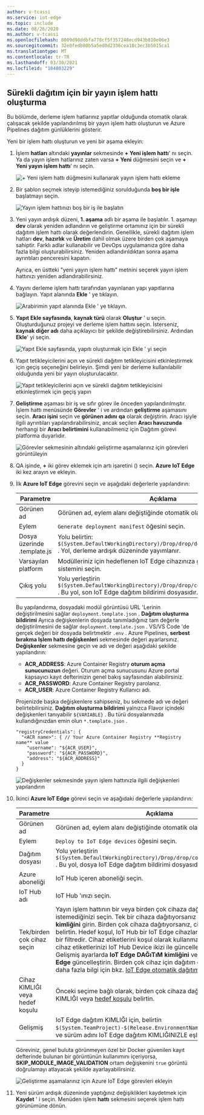 ```yaml
---
author: v-tcassi
ms.service: iot-edge
ms.topic: include
ms.date: 08/26/2020
ms.author: v-tcassi
ms.openlocfilehash: 8009d98ddbfa778cf5f357248ecd943b810e06e3
ms.sourcegitcommit: 32e0fedb80b5a5ed0d2336cea18c3ec3b5015ca1
ms.translationtype: MT
ms.contentlocale: tr-TR
ms.lasthandoff: 03/30/2021
ms.locfileid: "104803229"
---
```

## <a name="create-a-release-pipeline-for-continuous-deployment"></a>Sürekli dağıtım için bir yayın işlem hattı oluşturma

Bu bölümde, derleme işlem hatlarınız yapıtlar olduğunda otomatik olarak çalışacak şekilde yapılandırılmış bir yayın işlem hattı oluşturun ve Azure Pipelines dağıtım günlüklerini gösterir.

Yeni bir işlem hattı oluşturun ve yeni bir aşama ekleyin:

1. İşlem **hatları** altındaki **yayınlar** sekmesinde **+ Yeni işlem hattı**' nı seçin. Ya da yayın işlem hatlarınız zaten varsa **+ Yeni** düğmesini seçin ve **+ Yeni yayın işlem hattı**' nı seçin.  

    ![+ Yeni işlem hattı düğmesini kullanarak yayın işlem hattı ekleme](./media/iot-edge-create-release-pipeline-for-continuous-deployment/add-release-pipeline.png)

2. Bir şablon seçmek isteyip istemediğiniz sorulduğunda **boş bir işle** başlatmayı seçin.

    ![Yayın işlem hattınızı boş bir iş ile başlatın](./media/iot-edge-create-release-pipeline-for-continuous-deployment/start-with-empty-release-job.png)

3. Yeni yayın ardışık düzeni, **1. aşama** adlı bir aşama ile başlatılır. 1. aşamayı **dev** olarak yeniden adlandırın ve geliştirme ortamınız için bir sürekli dağıtım işlem hattı olarak değerlendirin. Genellikle, sürekli dağıtım işlem hatları **dev**, **hazırlık** ve **Üretim** dahil olmak üzere birden çok aşamaya sahiptir. Farklı adlar kullanabilir ve DevOps uygulamanıza göre daha fazla bilgi oluşturabilirsiniz. Yeniden adlandırıldıktan sonra aşama ayrıntıları penceresini kapatın.

   Ayrıca, en üstteki "yeni yayın işlem hattı" metnini seçerek yayın işlem hattınızı yeniden adlandırabilirsiniz.

4. Yayını derleme işlem hattı tarafından yayınlanan yapı yapıtlarına bağlayın. Yapıt alanında **Ekle** ' ye tıklayın.

   ![Arabirimin yapıt alanında Ekle ' ye tıklayın.](./media/iot-edge-create-release-pipeline-for-continuous-deployment/add-artifacts.png)

5. **Yapıt Ekle sayfasında**, **kaynak türü** olarak **Oluştur** ' u seçin. Oluşturduğunuz projeyi ve derleme işlem hattını seçin. İsterseniz, **kaynak diğer adı** daha açıklayıcı bir şekilde değiştirebilirsiniz. Ardından **Ekle**' yi seçin.

   ![Yapıt Ekle sayfasında, yapıtı oluşturmak için Ekle ' yi seçin](./media/iot-edge-create-release-pipeline-for-continuous-deployment/add-artifact.png)

6. Yapıt tetikleyicilerini açın ve sürekli dağıtım tetikleyicisini etkinleştirmek için geçiş seçeneğini belirleyin. Şimdi yeni bir derleme kullanılabilir olduğunda yeni bir yayın oluşturulacaktır.

   ![Yapıt tetikleyicilerini açın ve sürekli dağıtım tetikleyicisini etkinleştirmek için geçiş yapın](./media/iot-edge-create-release-pipeline-for-continuous-deployment/add-trigger.png)

7. **Geliştirme** aşaması bir iş ve sıfır görev ile önceden yapılandırılmıştır. İşlem hattı menüsünde **Görevler** ' i ve ardından **geliştirme** aşamasını seçin. **Aracı işini** seçin ve **görünen adını** **qa** olarak değiştirin. Aracı işiyle ilgili ayrıntıları yapılandırabilirsiniz, ancak seçilen **Aracı havuzunda** herhangi bir **Aracı belirtimini** kullanabilmeniz için Dağıtım görevi platforma duyarlıdır.

   ![Görevler sekmesinin altındaki geliştirme aşamalarınız için görevleri görüntüleyin](./media/iot-edge-create-release-pipeline-for-continuous-deployment/view-stage-tasks.png)

8. QA işinde, **+** iki görev eklemek için artı işaretini () seçin. **Azure IoT Edge** iki kez arayın ve ekleyin.

9. İlk **Azure IoT Edge** görevini seçin ve aşağıdaki değerlerle yapılandırın:

    | Parametre | Açıklama |
    | --- | --- |
    | Görünen ad | Görünen ad, eylem alanı değiştiğinde otomatik olarak güncelleştirilir. |
    | Eylem | `Generate deployment manifest` öğesini seçin. |
    | Dosya üzerinde .template.js | Yolu belirtin: `$(System.DefaultWorkingDirectory)/Drop/drop/deployment.template.json` . Yol, derleme ardışık düzeninde yayımlanır. |
    | Varsayılan platform | Modülleriniz için hedeflenen IoT Edge cihazınıza göre uygun işletim sistemini seçin. |
    | Çıkış yolu| Yolu yerleştirin `$(System.DefaultWorkingDirectory)/Drop/drop/configs/deployment.json` . Bu yol, son IoT Edge dağıtım bildirimi dosyasıdır. |

    Bu yapılandırma, dosyadaki modül görüntüsü URL 'Lerinin değiştirilmesini sağlar `deployment.template.json` . **Dağıtım oluşturma bildirimi** Ayrıca değişkenlerin dosyada tanımladığınız tam değerle değiştirilmesini de sağlar `deployment.template.json` . VS/VS Code 'de gerçek değeri bir dosyada belirtmektir `.env` . Azure Pipelines, **serbest bırakma Işlem hattı değişkenleri** sekmesinde değeri ayarlarsınız. **Değişkenler** sekmesine geçin ve adı ve değeri aşağıdaki şekilde yapılandırın:

    * **ACR_ADDRESS**: Azure Container Registry **oturum açma sunucunuzun** değeri. Oturum açma sunucusunu Azure portal kapsayıcı kayıt defterinizin genel bakış sayfasından alabilirsiniz.
    * **ACR_PASSWORD**: Azure Container Registry parolanız.
    * **ACR_USER**: Azure Container Registry Kullanıcı adı.

    Projenizde başka değişkenlere sahipseniz, bu sekmede adı ve değeri belirtebilirsiniz. **Dağıtım oluşturma bildirimi** yalnızca Flavor içindeki değişkenleri tanıyabilir `${VARIABLE}` . Bu türü dosyalarınızda kullandığınızdan emin olun `*.template.json` .
    
    ```json-interactive
    "registryCredentials": {
      "<ACR name>": { // Your Azure Container Registry **Registry name** value
        "username": "${ACR_USER}",
        "password": "${ACR_PASSWORD}",
        "address": "${ACR_ADDRESS}"
      }
    }
    ```
    
    ![Değişkenler sekmesinde yayın işlem hattınızla ilgili değişkenleri yapılandırın](./media/iot-edge-create-release-pipeline-for-continuous-deployment/configure-variables.png)

10. İkinci **Azure IoT Edge** görevi seçin ve aşağıdaki değerlerle yapılandırın:

    | Parametre | Açıklama |
    | --- | --- |
    | Görünen ad | Görünen ad, eylem alanı değiştiğinde otomatik olarak güncelleştirilir. |
    | Eylem | `Deploy to IoT Edge devices` öğesini seçin. |
    | Dağıtım dosyası | Yolu yerleştirin `$(System.DefaultWorkingDirectory)/Drop/drop/configs/deployment.json` . Bu yol, dosya IoT Edge dağıtım bildirimi dosyasıdır. |
    | Azure aboneliği | IoT Hub içeren aboneliği seçin.|
    | IoT Hub adı | IoT Hub 'ınızı seçin.|
    | Tek/birden çok cihaz seçin | Yayın işlem hattının bir veya birden çok cihaza dağıtılmasını isteyip istemediğinizi seçin. Tek bir cihaza dağıtıyorsanız **IoT Edge CIHAZ kimliğini** girin. Birden çok cihaza dağıtıyorsanız, cihaz **hedefi koşulunu** belirtin. Hedef koşul, IoT Hub bir IoT Edge cihazları kümesiyle eşleşecek bir filtredir. Cihaz etiketlerini koşul olarak kullanmak istiyorsanız, ilgili cihaz etiketlerinizi IoT Hub Device ikizi ile güncelleştirmeniz gerekir. Gelişmiş ayarlarda **IoT Edge DAĞıTıM kimliğini** ve **Dağıtım önceliğini IoT Edge** güncelleştirin. Birden çok cihaz için dağıtım oluşturma hakkında daha fazla bilgi için bkz. [IoT Edge otomatik dağıtımları anlama](../articles/iot-edge/module-deployment-monitoring.md). |
    | Cihaz KIMLIĞI veya hedef koşulu | Önceki seçime bağlı olarak, birden çok cihaza dağıtılacak bir cihaz KIMLIĞI veya [hedef koşulu](../articles/iot-edge/module-deployment-monitoring.md#target-condition) belirtin. |
    | Gelişmiş | IoT Edge dağıtım KIMLIĞI için, belirtin `$(System.TeamProject)-$(Release.EnvironmentName)` . Bu değişken, proje ve sürüm adını IoT Edge dağıtım KIMLIĞINIZLE eşler. |
    

    Göreviniz, genel buluta görünmeyen özel bir Docker güvenilen kayıt defterinde bulunan bir görüntünün kullanımını içeriyorsa, **SKIP_MODULE_IMAGE_VALIDATION** ortam değişkenini `true` görüntü doğrulamayı atlayacak şekilde ayarlayabilirsiniz. 

    ![Geliştirme aşamalarınız için Azure IoT Edge görevleri ekleyin](./media/iot-edge-create-release-pipeline-for-continuous-deployment/add-quality-assurance-task.png)

11. Yeni sürüm ardışık düzeninde yaptığınız değişiklikleri kaydetmek için **Kaydet** ' i seçin. Menüden işlem **hattı** sekmesini seçerek işlem hattı görünümüne dönün.
